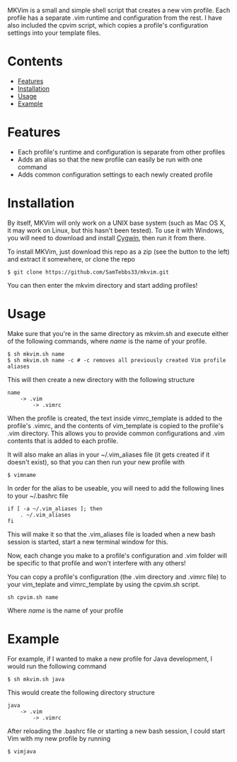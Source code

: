 MKVim is a small and simple shell script that creates a new vim profile. Each profile has a separate .vim runtime and configuration from the rest. I have also included the cpvim script, which copies a profile's configuration settings into your template files.

Contents
========

* <a href="#Features">Features</a>
* <a href="#Installation">Installation</a>
* <a href="#Usage">Usage</a>
* <a href="#Example">Example</a>

<a id="Features">Features</a>
========

* Each profile's runtime and configuration is separate from other profiles
* Adds an alias so that the new profile can easily be run with one command
* Adds common configuration settings to each newly created profile

<a id="Installation">Installation</a>
============

By itself, MKVim will only work on a UNIX base system (such as Mac OS X, it may work on Linux, but this hasn't been tested). To use it with Windows, you will need to download and install <a href="https://www.cygwin.com">Cygwin</a>, then run it from there.

To install MKVim, just download this repo as a zip (see the button to the left) and extract it somewhere, or clone the repo

```
$ git clone https://github.com/SamTebbs33/mkvim.git
```

You can then enter the mkvim directory and start adding profiles!

<a id="Usage">Usage</a>
=====

Make sure that you're in the same directory as mkvim.sh and execute either of the following commands, where *name* is the name of your profile.

```
$ sh mkvim.sh name
$ sh mkvim.sh name -c # -c removes all previously created Vim profile aliases
```

This will then create a new directory with the following structure

```
name
    -> .vim
        -> .vimrc
```

When the profile is created, the text inside vimrc_template is added to the profile's .vimrc, and the contents of vim_template is copied to the profile's .vim directory. This allows you to provide common configurations and .vim contents that is added to each profile.

It will also make an alias in your ~/.vim_aliases file (it gets created if it doesn't exist), so that you can then run your new profile with

```
$ vimname
```

In order for the alias to be useable, you will need to add the following lines to your ~/.bashrc file

```
if [ -a ~/.vim_aliases ]; then
	. ~/.vim_aliases
fi
```

This will make it so that the .vim_aliases file is loaded when a new bash session is started, start a new terminal window for this.

Now, each change you make to a profile's configuration and .vim folder will be specific to that profile and won't interfere with any others!

You can copy a profile's configuration (the .vim directory and .vimrc file) to your vim_teplate and vimrc_template by using the cpvim.sh script.

```
sh cpvim.sh name
```

Where *name* is the name of your profile


<a id="Example">Example</a>
=======

For example, if I wanted to make a new profile for Java development, I would run the following command

```
$ sh mkvim.sh java
```

This would create the following directory structure

```
java
    -> .vim
        -> .vimrc
```

After reloading the .bashrc file or starting a new bash session, I could start Vim with my new profile by running

```
$ vimjava
```
